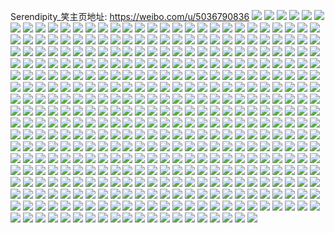Serendipity_笑主页地址: https://weibo.com/u/5036790836 
![](https://wx4.sinaimg.cn/mw2000/005uRRnSly1h92pn0k06jj313l1yck9w.jpg) 
![](https://wx4.sinaimg.cn/mw2000/005uRRnSly1h92pgribuej31r0340hdv.jpg) 
![](https://wx4.sinaimg.cn/mw2000/005uRRnSly1h92o0odz3zj32c0340b29.jpg) 
![](https://wx4.sinaimg.cn/mw2000/005uRRnSly1h92o0zr1wnj323w35se83.jpg) 
![](https://wx4.sinaimg.cn/mw2000/005uRRnSly1h92o0rqa2nj323u35shdu.jpg) 
![](https://wx4.sinaimg.cn/mw2000/005uRRnSly1h92o0ufbmdj34tc37k7wl.jpg) 
![](https://wx4.sinaimg.cn/mw2000/005uRRnSly1h92o0wxcloj337k4tc7wl.jpg) 
![](https://wx4.sinaimg.cn/mw2000/005uRRnSly1h92o0n4j1pj33401r0x6p.jpg) 
![](https://wx4.sinaimg.cn/mw2000/005uRRnSly1h927s98r57j30j50m4q73.jpg) 
![](https://wx4.sinaimg.cn/mw2000/005uRRnSly1h927f0hahlj30n50h1tck.jpg) 
![](https://wx4.sinaimg.cn/mw2000/005uRRnSly1h8tyd6tp8qj30wi1yck73.jpg) 
![](https://wx4.sinaimg.cn/mw2000/005uRRnSly1h8jjczdi80j32c0340hdu.jpg) 
![](https://wx4.sinaimg.cn/mw2000/005uRRnSly1h8jjcyj9grj32c0340x6q.jpg) 
![](https://wx4.sinaimg.cn/mw2000/005uRRnSly1h8jjcwz7voj32c03407wi.jpg) 
![](https://wx4.sinaimg.cn/mw2000/005uRRnSly1h8jjd1l3e9j32c03407wk.jpg) 
![](https://wx4.sinaimg.cn/mw2000/005uRRnSly1h8jjd2dv4zj32c02c0e73.jpg) 
![](https://wx4.sinaimg.cn/mw2000/005uRRnSly1h8jjcw5v6xj32c02c0b2a.jpg) 
![](https://wx4.sinaimg.cn/mw2000/005uRRnSly1h8jkf1sfq2j32c0340u0y.jpg) 
![](https://wx4.sinaimg.cn/mw2000/005uRRnSly1h8jk8mt49rj33402c0b2a.jpg) 
![](https://wx4.sinaimg.cn/mw2000/005uRRnSly1h8jjd9wk2bj32bj2q04qr.jpg) 
![](https://wx4.sinaimg.cn/mw2000/005uRRnSly1h8eapqh3ycj30li0z1n3c.jpg) 
![](https://wx4.sinaimg.cn/mw2000/005uRRnSly1h8bijlf12fj32c02c07wi.jpg) 
![](https://wx4.sinaimg.cn/mw2000/005uRRnSly1h88apu9lssj32c02c01ky.jpg) 
![](https://wx4.sinaimg.cn/mw2000/005uRRnSly1h88aq6qr2fj32c02c0npd.jpg) 
![](https://wx4.sinaimg.cn/mw2000/005uRRnSly1h88aqe89chj30tz0tzgxw.jpg) 
![](https://wx4.sinaimg.cn/mw2000/005uRRnSly1h824ds6n51j32c02c01l0.jpg) 
![](https://wx4.sinaimg.cn/mw2000/005uRRnSly1h7um9a1avfj33402c0x6p.jpg) 
![](https://wx4.sinaimg.cn/mw2000/005uRRnSly1h7um8vkes8j32c0347u0y.jpg) 
![](https://wx4.sinaimg.cn/mw2000/005uRRnSly1h7un2480dlj32c02c0kjl.jpg) 
![](https://wx4.sinaimg.cn/mw2000/005uRRnSly1h7sbmqyhttj30wi1n1arh.jpg) 
![](https://wx4.sinaimg.cn/mw2000/005uRRnSly1h7sbho3pvzj30wi1emqev.jpg) 
![](https://wx4.sinaimg.cn/mw2000/005uRRnSly1h7sbfrj835j30wi1fgdtc.jpg) 
![](https://wx4.sinaimg.cn/mw2000/005uRRnSly1h7sb2yl8bhj30wi1mcas3.jpg) 
![](https://wx4.sinaimg.cn/mw2000/005uRRnSly1h7sb33v9cnj30wi1njka8.jpg) 
![](https://wx4.sinaimg.cn/mw2000/005uRRnSly1h7sb72rtmpj30u00zwdg4.jpg) 
![](https://wx4.sinaimg.cn/mw2000/005uRRnSly1h7m0ods8rtj30wi0widrg.jpg) 
![](https://wx4.sinaimg.cn/mw2000/005uRRnSly1h7m0pskf25j30wi0wigvx.jpg) 
![](https://wx4.sinaimg.cn/mw2000/005uRRnSly1h7lyt1trwaj30wi0wingr.jpg) 
![](https://wx4.sinaimg.cn/mw2000/005uRRnSly1h7lyt31qe9j30wi0wiatp.jpg) 
![](https://wx4.sinaimg.cn/mw2000/005uRRnSly1h7lyt3qze6j30wi0wik9k.jpg) 
![](https://wx4.sinaimg.cn/mw2000/005uRRnSly1h7lyt4icbnj30wi0wih53.jpg) 
![](https://wx4.sinaimg.cn/mw2000/005uRRnSly1h7fdl5xu63j31hc0u0k39.jpg) 
![](https://wx4.sinaimg.cn/mw2000/005uRRnSly1h78d3qj4hij30sp0t1jsv.jpg) 
![](https://wx4.sinaimg.cn/mw2000/005uRRnSly1h73pmn2s2uj30w30pq77o.jpg) 
![](https://wx4.sinaimg.cn/mw2000/005uRRnSly1h73pqxwbf2j30zg1bagt4.jpg) 
![](https://wx4.sinaimg.cn/mw2000/005uRRnSly1h71ff7ap11j32c02c01ky.jpg) 
![](https://wx4.sinaimg.cn/mw2000/005uRRnSly1h71ff65q5lj32c02c0kjl.jpg) 
![](https://wx4.sinaimg.cn/mw2000/005uRRnSly1h70kgpu3z3j30jt0ect9o.jpg) 
![](https://wx4.sinaimg.cn/mw2000/005uRRnSly1h6wpghbsmqj30t80gwtcj.jpg) 
![](https://wx4.sinaimg.cn/mw2000/005uRRnSly1h6wphgnve9j30t90cfabl.jpg) 
![](https://wx4.sinaimg.cn/mw2000/005uRRnSly1h6sbuh2bsnj32c02c0x6p.jpg) 
![](https://wx4.sinaimg.cn/mw2000/005uRRnSly1h6q2e1gcmtj32c02c0e81.jpg) 
![](https://wx4.sinaimg.cn/mw2000/005uRRnSly1h6q2h7cmlaj32c02c0x6p.jpg) 
![](https://wx4.sinaimg.cn/mw2000/005uRRnSly1h6q2mb0p8aj30zg0zgthj.jpg) 
![](https://wx4.sinaimg.cn/mw2000/005uRRnSly1h6lma7spu8j30zk1bf444.jpg) 
![](https://wx4.sinaimg.cn/mw2000/005uRRnSly1h6b432tao8j30sg4e8u0y.jpg) 
![](https://wx4.sinaimg.cn/mw2000/005uRRnSly1h6b437du6bj30sg3y81j5.jpg) 
![](https://wx4.sinaimg.cn/mw2000/005uRRnSly1h6b439equvj30sg2dbb29.jpg) 
![](https://wx4.sinaimg.cn/mw2000/005uRRnSly1h6b61lqy2zj30sg1kwdka.jpg) 
![](https://wx4.sinaimg.cn/mw2000/005uRRnSly1h6b72j9enbj30sg1kwjti.jpg) 
![](https://wx4.sinaimg.cn/mw2000/005uRRnSly1h5qhch8x4zj31hc0u07i0.jpg) 
![](https://wx4.sinaimg.cn/mw2000/005uRRnSly1h5qhcc33l4j30tu1h37h3.jpg) 
![](https://wx4.sinaimg.cn/mw2000/005uRRnSly1h5kl2x8bklj328u28u1ky.jpg) 
![](https://wx4.sinaimg.cn/mw2000/005uRRnSly1h5kl2td9mdj32c02c01ky.jpg) 
![](https://wx4.sinaimg.cn/mw2000/005uRRnSly1h5f9e2zzipj30ml0rpdi8.jpg) 
![](https://wx4.sinaimg.cn/mw2000/005uRRnSly1h5erwipf08j30rr0sqn1k.jpg) 
![](https://wx4.sinaimg.cn/mw2000/005uRRnSly1h5erwjq10zj30ty13djye.jpg) 
![](https://wx4.sinaimg.cn/mw2000/005uRRnSly1h5erwhgt1dj30th131aft.jpg) 
![](https://wx4.sinaimg.cn/mw2000/005uRRnSly1h56gc9oa84j33402c07wh.jpg) 
![](https://wx4.sinaimg.cn/mw2000/005uRRnSly1h56ek3gxc0j33402c0hct.jpg) 
![](https://wx4.sinaimg.cn/mw2000/005uRRnSly1h56ejuumfij33402c07uh.jpg) 
![](https://wx4.sinaimg.cn/mw2000/005uRRnSly1h56ek6pe3oj31hc0u0gtg.jpg) 
![](https://wx4.sinaimg.cn/mw2000/005uRRnSly1h56g6ljdbyj33402c0x6r.jpg) 
![](https://wx4.sinaimg.cn/mw2000/005uRRnSly1h55vycevcrj33402c0u0y.jpg) 
![](https://wx4.sinaimg.cn/mw2000/005uRRnSly1h55qakkcrbj33402c0b29.jpg) 
![](https://wx4.sinaimg.cn/mw2000/005uRRnSly1h50a7c8vyaj30ty0cftcc.jpg) 
![](https://wx4.sinaimg.cn/mw2000/005uRRnSly1h4ujkqmbktj30mu0m9q4n.jpg) 
![](https://wx4.sinaimg.cn/mw2000/005uRRnSly1h4h4d4p2yhj30kj0ho0vf.jpg) 
![](https://wx4.sinaimg.cn/mw2000/005uRRnSly1h4h4cclz5bj31im1hox36.jpg) 
![](https://wx4.sinaimg.cn/mw2000/005uRRnSly1h4h4dd80o2j30tz0tzgsz.jpg) 
![](https://wx4.sinaimg.cn/mw2000/005uRRnSly1h4h4ceyiokj30qg1b0aiq.jpg) 
![](https://wx4.sinaimg.cn/mw2000/005uRRnSly1h4h4cfkh89j30u01hcnc0.jpg) 
![](https://wx4.sinaimg.cn/mw2000/005uRRnSly1h4h4c5e8xxj32c0340x6q.jpg) 
![](https://wx4.sinaimg.cn/mw2000/005uRRnSly1h4h4c7vxewj32c0340npe.jpg) 
![](https://wx4.sinaimg.cn/mw2000/005uRRnSly1h4h4c9trywj32c0340npe.jpg) 
![](https://wx4.sinaimg.cn/mw2000/005uRRnSly1h4h4cbj44pj32c0340qv5.jpg) 
![](https://wx4.sinaimg.cn/mw2000/005uRRnSly1h4cjjcejwzj32io1w0x6q.jpg) 
![](https://wx4.sinaimg.cn/mw2000/005uRRnSly1h4cjjbd7e9j32io1w0x6q.jpg) 
![](https://wx4.sinaimg.cn/mw2000/005uRRnSly1h4cjjd254oj30tx1phqde.jpg) 
![](https://wx4.sinaimg.cn/mw2000/005uRRnSly1h3oz552yhaj323u35s4qr.jpg) 
![](https://wx4.sinaimg.cn/mw2000/005uRRnSly1h3oz56qp7wj323u35s4qr.jpg) 
![](https://wx4.sinaimg.cn/mw2000/005uRRnSly1h3oz8mfu1aj323u35s4qr.jpg) 
![](https://wx4.sinaimg.cn/mw2000/005uRRnSly1h3oz5ao8fyj32hn1odnpd.jpg) 
![](https://wx4.sinaimg.cn/mw2000/005uRRnSly1h3oz8g8ly4j333g22yqv6.jpg) 
![](https://wx4.sinaimg.cn/mw2000/005uRRnSly1h3oz53ca4ej335s23unpe.jpg) 
![](https://wx4.sinaimg.cn/mw2000/005uRRnSly1h3oz9mvq6gj323u35se83.jpg) 
![](https://wx4.sinaimg.cn/mw2000/005uRRnSly1h3oz9oqodbj335s23u7wj.jpg) 
![](https://wx4.sinaimg.cn/mw2000/005uRRnSly1h3p1thpd49j323u35su0z.jpg) 
![](https://wx4.sinaimg.cn/mw2000/005uRRnSly1h3ozdy3vuhj323u35sb2b.jpg) 
![](https://wx4.sinaimg.cn/mw2000/005uRRnSly1h3oz58p4lhj323u35su0y.jpg) 
![](https://wx4.sinaimg.cn/mw2000/005uRRnSly1h3ozlf1znij323u35se83.jpg) 
![](https://wx4.sinaimg.cn/mw2000/005uRRnSly1h3kpsadinrj30sx0h6jud.jpg) 
![](https://wx4.sinaimg.cn/mw2000/005uRRnSly1h3g4d630guj31040u0alq.jpg) 
![](https://wx4.sinaimg.cn/mw2000/005uRRnSgy1h37ogou70cj30v50t0ao3.jpg) 
![](https://wx4.sinaimg.cn/mw2000/005uRRnSgy1h37ofec8knj33402c0x6r.jpg) 
![](https://wx4.sinaimg.cn/mw2000/005uRRnSgy1h37offei2sj31290tztg1.jpg) 
![](https://wx4.sinaimg.cn/mw2000/005uRRnSgy1h32gun2usxj30sg1s0nmp.jpg) 
![](https://wx4.sinaimg.cn/mw2000/005uRRnSgy1h32wjoaw2kj3216216u0x.jpg) 
![](https://wx4.sinaimg.cn/mw2000/005uRRnSgy1h32w50btzvj30sg2yoe81.jpg) 
![](https://wx4.sinaimg.cn/mw2000/005uRRnSgy1h32wd2s19xj30sg4wse83.jpg) 
![](https://wx4.sinaimg.cn/mw2000/005uRRnSgy1h32gusdkqsj30p90p9jxt.jpg) 
![](https://wx4.sinaimg.cn/mw2000/005uRRnSgy1h2uy2ofb8hj332o1q8u0x.jpg) 
![](https://wx4.sinaimg.cn/mw2000/005uRRnSgy1h2uy2i8i9kj31q832ox6p.jpg) 
![](https://wx4.sinaimg.cn/mw2000/005uRRnSgy1h2udqefd4gj31q832ox6p.jpg) 
![](https://wx4.sinaimg.cn/mw2000/005uRRnSgy1h2uy2c3p3ij30wi17c4f3.jpg) 
![](https://wx4.sinaimg.cn/mw2000/005uRRnSgy1h2f6zj3x5vj30u0140n2r.jpg) 
![](https://wx4.sinaimg.cn/mw2000/005uRRnSgy1h2f6zjrb5vj30u014046v.jpg) 
![](https://wx4.sinaimg.cn/mw2000/005uRRnSgy1h2f6zkmq66j30u0140jvk.jpg) 
![](https://wx4.sinaimg.cn/mw2000/005uRRnSgy1h2f7462vdej30u00yj0y8.jpg) 
![](https://wx4.sinaimg.cn/mw2000/005uRRnSly1h1u3yk0t4fj30t00sv4fd.jpg) 
![](https://wx4.sinaimg.cn/mw2000/005uRRnSly1h1rhm1b3yhj30p606ydhc.jpg) 
![](https://wx4.sinaimg.cn/mw2000/005uRRnSly1h1qdhluob6j30u00u0gti.jpg) 
![](https://wx4.sinaimg.cn/mw2000/005uRRnSly1h1qdkzdjgcj30u00u0jyy.jpg) 
![](https://wx4.sinaimg.cn/mw2000/005uRRnSly1h1m4vzjyzij32c0340kjm.jpg) 
![](https://wx4.sinaimg.cn/mw2000/005uRRnSgy1h10fetvz9dj32c02c0npe.jpg) 
![](https://wx4.sinaimg.cn/mw2000/005uRRnSgy1h10feuwraej31rm1rmty3.jpg) 
![](https://wx4.sinaimg.cn/mw2000/005uRRnSgy1h10g3bwbm8j30sg0sg7bm.jpg) 
![](https://wx4.sinaimg.cn/mw2000/005uRRnSgy1h10ff4n9lmj32bz2bzkjl.jpg) 
![](https://wx4.sinaimg.cn/mw2000/005uRRnSgy1h10ff0uqufj32c02bzqv6.jpg) 
![](https://wx4.sinaimg.cn/mw2000/005uRRnSgy1h10ghkf2cgj30u00u0gx8.jpg) 
![](https://wx4.sinaimg.cn/mw2000/005uRRnSgy1h10g0ecg2dj30li0limyp.jpg) 
![](https://wx4.sinaimg.cn/mw2000/005uRRnSgy1h10fexesmyj30rr0m6dkd.jpg) 
![](https://wx4.sinaimg.cn/mw2000/005uRRnSgy1h115tq8fw3j30wh0wh14d.jpg) 
![](https://wx4.sinaimg.cn/mw2000/005uRRnSgy1h112xbhdoqj32bz2bz7wh.jpg) 
![](https://wx4.sinaimg.cn/mw2000/005uRRnSgy1h112yqfcxrj32bz2c0x6p.jpg) 
![](https://wx4.sinaimg.cn/mw2000/005uRRnSgy1h0rvl7ud46j30go0gnaag.jpg) 
![](https://wx4.sinaimg.cn/mw2000/005uRRnSgy1h058qtr4t6j32c03407wi.jpg) 
![](https://wx4.sinaimg.cn/mw2000/005uRRnSgy1gzz5jsqmmrj30uo0m940z.jpg) 
![](https://wx4.sinaimg.cn/mw2000/005uRRnSgy1gzz5k2y4tkj30u0140q8c.jpg) 
![](https://wx4.sinaimg.cn/mw2000/005uRRnSgy1gzz5k21zdlj30u0140q8r.jpg) 
![](https://wx4.sinaimg.cn/mw2000/005uRRnSgy1gzz5lfzygpj30u01400xs.jpg) 
![](https://wx4.sinaimg.cn/mw2000/005uRRnSly1gz87w8609rj30tn13j7j9.jpg) 
![](https://wx4.sinaimg.cn/mw2000/005uRRnSly1gz6xwud0q6j30sx0qan8u.jpg) 
![](https://wx4.sinaimg.cn/mw2000/005uRRnSly1gypp3tpw84j31jk15ogxz.jpg) 
![](https://wx4.sinaimg.cn/mw2000/005uRRnSly1gypp4dud83j30jp048wf3.jpg) 
![](https://wx4.sinaimg.cn/mw2000/005uRRnSly1gyppehfnttj30t30o00w2.jpg) 
![](https://wx4.sinaimg.cn/mw2000/005uRRnSly1gypp2vbagmj33402c0npe.jpg) 
![](https://wx4.sinaimg.cn/mw2000/005uRRnSly1gyppgxvjh4j31be0zjdls.jpg) 
![](https://wx4.sinaimg.cn/mw2000/005uRRnSly1gyo1uretxfj31x22st7wj.jpg) 
![](https://wx4.sinaimg.cn/mw2000/005uRRnSly1gyo1usnml6j32c035jx6s.jpg) 
![](https://wx4.sinaimg.cn/mw2000/005uRRnSly1gyo1uu1p32j31up2rwhdw.jpg) 
![](https://wx4.sinaimg.cn/mw2000/005uRRnSly1gyo1uq4te5j31wt2vvqv5.jpg) 
![](https://wx4.sinaimg.cn/mw2000/005uRRnSly1gyo235924oj32ds1scx6q.jpg) 
![](https://wx4.sinaimg.cn/mw2000/005uRRnSly1gyo1vw3p7xj317a0vun84.jpg) 
![](https://wx4.sinaimg.cn/mw2000/005uRRnSly1gykxi431h0j33402c0b2a.jpg) 
![](https://wx4.sinaimg.cn/mw2000/005uRRnSly1gykxi3cbuqj30hh0j7q4x.jpg) 
![](https://wx4.sinaimg.cn/mw2000/005uRRnSgy1gxutc8pccsj33402c0u0y.jpg) 
![](https://wx4.sinaimg.cn/mw2000/005uRRnSgy1gxutcd0i8mj33402c0b2c.jpg) 
![](https://wx4.sinaimg.cn/mw2000/005uRRnSgy1gxutchb28uj30sg1kwtrm.jpg) 
![](https://wx4.sinaimg.cn/mw2000/005uRRnSgy1gxutd3niafj31kw35sb2a.jpg) 
![](https://wx4.sinaimg.cn/mw2000/005uRRnSgy1gxutd4qegoj30u01hbqfl.jpg) 
![](https://wx4.sinaimg.cn/mw2000/005uRRnSgy1gxpa3d1dt3j30i60cbwfj.jpg) 
![](https://wx4.sinaimg.cn/mw2000/005uRRnSgy1gxpbcohs5kj30qo0un0va.jpg) 
![](https://wx4.sinaimg.cn/mw2000/005uRRnSgy1gx7h0ta745j30kp0f240d.jpg) 
![](https://wx4.sinaimg.cn/mw2000/005uRRnSgy1gwj7xvd0ecj30uc0q0gs0.jpg) 
![](https://wx4.sinaimg.cn/mw2000/005uRRnSgy1gwj7zn1hdhj30u00mido3.jpg) 
![](https://wx4.sinaimg.cn/mw2000/005uRRnSgy1gw4jnytnyoj315s0vc1kx.jpg) 
![](https://wx4.sinaimg.cn/mw2000/005uRRnSgy1gw4jkpmyu5j30rc0ggn0b.jpg) 
![](https://wx4.sinaimg.cn/mw2000/005uRRnSgy1gvllvfsnuij62c02x8npe02.jpg) 
![](https://wx4.sinaimg.cn/mw2000/005uRRnSgy1gvllw61g6xj61780ttaxl02.jpg) 
![](https://wx4.sinaimg.cn/mw2000/005uRRnSgy1gvllw242a2j63402c0x6r02.jpg) 
![](https://wx4.sinaimg.cn/mw2000/005uRRnSgy1gurlzqbqxpj60sk0bwwhn02.jpg) 
![](https://wx4.sinaimg.cn/mw2000/005uRRnSgy1gurkkucu1rj62c03404qr02.jpg) 
![](https://wx4.sinaimg.cn/mw2000/005uRRnSgy1gucvdg38y8j63402c0b2902.jpg) 
![](https://wx4.sinaimg.cn/mw2000/005uRRnSgy1gucvdicq3aj63402c0npd02.jpg) 
![](https://wx4.sinaimg.cn/mw2000/005uRRnSgy1gu8a0d0riaj61t50tzgol02.jpg) 
![](https://wx4.sinaimg.cn/mw2000/005uRRnSgy1gu8a0df0b9j61t50tz0wt02.jpg) 
![](https://wx4.sinaimg.cn/mw2000/005uRRnSgy1gu8a21z09qj615g0j2tej02.jpg) 
![](https://wx4.sinaimg.cn/mw2000/005uRRnSly1gtzzzai08sj63402c0u0x02.jpg) 
![](https://wx4.sinaimg.cn/mw2000/005uRRnSly1gtzzzcdywtj62c0340qv502.jpg) 
![](https://wx4.sinaimg.cn/mw2000/005uRRnSly1gtzzzdj28ej63402c0npd02.jpg) 
![](https://wx4.sinaimg.cn/mw2000/005uRRnSly1gtzzzf4cm4j63402c0x6p02.jpg) 
![](https://wx4.sinaimg.cn/mw2000/005uRRnSly1gtu7yc40p1j61ps1achck02.jpg) 
![](https://wx4.sinaimg.cn/mw2000/005uRRnSly1gtu7y98c1ej61ps1ace8102.jpg) 
![](https://wx4.sinaimg.cn/mw2000/005uRRnSly1gtu8ndo34xj61ps1acb2902.jpg) 
![](https://wx4.sinaimg.cn/mw2000/005uRRnSly1gtu8bseornj60qy0zwn2502.jpg) 
![](https://wx4.sinaimg.cn/mw2000/005uRRnSly1gtu7ycx2j9j61ps1acqe702.jpg) 
![](https://wx4.sinaimg.cn/mw2000/005uRRnSly1gtgg3u748yj32c03404qp.jpg) 
![](https://wx4.sinaimg.cn/mw2000/005uRRnSly1gtgg3xba6rj32c03401kx.jpg) 
![](https://wx4.sinaimg.cn/mw2000/005uRRnSly1gtgfu9xbxkj30v90gi0up.jpg) 
![](https://wx4.sinaimg.cn/mw2000/005uRRnSgy1gsmfi7kvzoj33402c07wj.jpg) 
![](https://wx4.sinaimg.cn/mw2000/005uRRnSgy1gsf9e37qgkj32ds1sgqv5.jpg) 
![](https://wx4.sinaimg.cn/mw2000/005uRRnSgy1gsf9hd8v4ej33402c04qp.jpg) 
![](https://wx4.sinaimg.cn/mw2000/005uRRnSgy1gsf9hhib1oj32c0340u0x.jpg) 
![](https://wx4.sinaimg.cn/mw2000/005uRRnSgy1gs31v54uiwj31nz27z4qt.jpg) 
![](https://wx4.sinaimg.cn/mw2000/005uRRnSgy1gs31v8gd2vj31nz27z7wk.jpg) 
![](https://wx4.sinaimg.cn/mw2000/005uRRnSgy1grmqxfx61nj30u00u0wj9.jpg) 
![](https://wx4.sinaimg.cn/mw2000/005uRRnSgy1grmqxmo2l8j30qo0ok0td.jpg) 
![](https://wx4.sinaimg.cn/mw2000/005uRRnSgy1grlhyc1lctj30u11fkgov.jpg) 
![](https://wx4.sinaimg.cn/mw2000/005uRRnSgy1grlhybf894j308e04aaac.jpg) 
![](https://wx4.sinaimg.cn/mw2000/005uRRnSgy1grfe2hjydkj30u08zznfp.jpg) 
![](https://wx4.sinaimg.cn/mw2000/005uRRnSgy1gr0pb6nfslj33402c0qv9.jpg) 
![](https://wx4.sinaimg.cn/mw2000/005uRRnSgy1gqoqqiizmij30rn0mu17u.jpg) 
![](https://wx4.sinaimg.cn/mw2000/005uRRnSgy1gqoqol36x8j306o06o0sp.jpg) 
![](https://wx4.sinaimg.cn/mw2000/005uRRnSgy1gqn1xx7v1fj31o018z4qs.jpg) 
![](https://wx4.sinaimg.cn/mw2000/005uRRnSgy1gqn1ymn27oj32dc35su19.jpg) 
![](https://wx4.sinaimg.cn/mw2000/005uRRnSgy1gqn1zq3qklj32dc35se8a.jpg) 
![](https://wx4.sinaimg.cn/mw2000/005uRRnSgy1gqn205k1wfj31kw35se87.jpg) 
![](https://wx4.sinaimg.cn/mw2000/005uRRnSgy1gqj7lbtm9dj30v91vowzb.jpg) 
![](https://wx4.sinaimg.cn/mw2000/005uRRnSgy1gqj7le4vutj30v91vo1kx.jpg) 
![](https://wx4.sinaimg.cn/mw2000/005uRRnSgy1gqj7l90mbcj30v91voqvb.jpg) 
![](https://wx4.sinaimg.cn/mw2000/005uRRnSgy1gqj7ljto00j323c2w47wj.jpg) 
![](https://wx4.sinaimg.cn/mw2000/005uRRnSly1gptx8a53ehj32c03407sf.jpg) 
![](https://wx4.sinaimg.cn/mw2000/005uRRnSly1gptxdyyxslj30m90lcwwh.jpg) 
![](https://wx4.sinaimg.cn/mw2000/005uRRnSgy1gpsmnojwezj33402c0x6p.jpg) 
![](https://wx4.sinaimg.cn/mw2000/005uRRnSgy1gpsmnx4b2wj33402c0hdw.jpg) 
![](https://wx4.sinaimg.cn/mw2000/005uRRnSgy1gpsmo4qeafj33402c0hdv.jpg) 
![](https://wx4.sinaimg.cn/mw2000/005uRRnSgy1gpsmnkn9j4j33402c04qq.jpg) 
![](https://wx4.sinaimg.cn/mw2000/005uRRnSgy1gpsmob23djj33402c07wj.jpg) 
![](https://wx4.sinaimg.cn/mw2000/005uRRnSgy1gpsmojl303j33402c0b2c.jpg) 
![](https://wx4.sinaimg.cn/mw2000/005uRRnSgy1gpsix9o07xj33k02o0qvb.jpg) 
![](https://wx4.sinaimg.cn/mw2000/005uRRnSgy1gpsixp3vuuj33k02o0b2f.jpg) 
![](https://wx4.sinaimg.cn/mw2000/005uRRnSgy1gpsiy5ih8pj33k02o0kjr.jpg) 
![](https://wx4.sinaimg.cn/mw2000/005uRRnSgy1gpsiz1n9xgj33k02o0hdz.jpg) 
![](https://wx4.sinaimg.cn/mw2000/005uRRnSgy1gpsiz5sjdej33402c0u0x.jpg) 
![](https://wx4.sinaimg.cn/mw2000/005uRRnSgy1gpsiwtmhwbj33402c07wj.jpg) 
![](https://wx4.sinaimg.cn/mw2000/005uRRnSgy1gp9avoyvpmj33402c0wsi.jpg) 
![](https://wx4.sinaimg.cn/mw2000/005uRRnSly1gp16igz5f8j30qk0cv42b.jpg) 
![](https://wx4.sinaimg.cn/mw2000/005uRRnSly1goyas4jn2nj33402c0b2a.jpg) 
![](https://wx4.sinaimg.cn/mw2000/005uRRnSly1goyas7q7y8j32c0340hdt.jpg) 
![](https://wx4.sinaimg.cn/mw2000/005uRRnSly1govggwc4xyj30tj0a9q3b.jpg) 
![](https://wx4.sinaimg.cn/mw2000/005uRRnSly1gogte7s6voj30u011h0v4.jpg) 
![](https://wx4.sinaimg.cn/mw2000/005uRRnSly1goabj8wis7j30v91vo7lo.jpg) 
![](https://wx4.sinaimg.cn/mw2000/005uRRnSly1gnuc8ignicj33402c0b29.jpg) 
![](https://wx4.sinaimg.cn/mw2000/005uRRnSly1gnuc8k9gnyj33402c07wh.jpg) 
![](https://wx4.sinaimg.cn/mw2000/005uRRnSly1gnuc8m7dz2j33402c0e81.jpg) 
![](https://wx4.sinaimg.cn/mw2000/005uRRnSly1gnk24whuo4j32c0340u0x.jpg) 
![](https://wx4.sinaimg.cn/mw2000/005uRRnSly1gnk2525xc7j32c0340kjm.jpg) 
![](https://wx4.sinaimg.cn/mw2000/005uRRnSly1gnk24ueu3sj32c0340aue.jpg) 
![](https://wx4.sinaimg.cn/mw2000/005uRRnSly1gnk252xd8dj33402c0e81.jpg) 
![](https://wx4.sinaimg.cn/mw2000/005uRRnSly1gnk25wx8azj33402c01kx.jpg) 
![](https://wx4.sinaimg.cn/mw2000/005uRRnSly1gnk257a5s0j32c0340kjl.jpg) 
![](https://wx4.sinaimg.cn/mw2000/005uRRnSly1gngfa6p1cuj30k00zk0xi.jpg) 
![](https://wx4.sinaimg.cn/mw2000/005uRRnSly1gngfb9zov9j31sg2ds1kx.jpg) 
![](https://wx4.sinaimg.cn/mw2000/005uRRnSly1gnarn6uzk2j32bc334kjn.jpg) 
![](https://wx4.sinaimg.cn/mw2000/005uRRnSly1gnarn5s624j32bc334b2a.jpg) 
![](https://wx4.sinaimg.cn/mw2000/005uRRnSly1gnarn9gb4cj3332332u10.jpg) 
![](https://wx4.sinaimg.cn/mw2000/005uRRnSly1gnarnai14sj32bc334npf.jpg) 
![](https://wx4.sinaimg.cn/mw2000/005uRRnSly1gnarnbg2acj32bc334hdu.jpg) 
![](https://wx4.sinaimg.cn/mw2000/005uRRnSly1gnarncbmr0j32c033yqv6.jpg) 
![](https://wx4.sinaimg.cn/mw2000/005uRRnSly1gnarnctqboj30tg1gcgvn.jpg) 
![](https://wx4.sinaimg.cn/mw2000/005uRRnSly1gnarnda9tjj32c0340b2a.jpg) 
![](https://wx4.sinaimg.cn/mw2000/005uRRnSly1gmuf1fy5glj30u0140470.jpg) 
![](https://wx4.sinaimg.cn/mw2000/005uRRnSly1gmmjd1rhevj30k70bddvp.jpg) 
![](https://wx4.sinaimg.cn/mw2000/005uRRnSly1gmkvhk9bjnj32c0340kjl.jpg) 
![](https://wx4.sinaimg.cn/mw2000/005uRRnSly1gmkvh98ndrj33402c01kx.jpg) 
![](https://wx4.sinaimg.cn/mw2000/005uRRnSly1gmduaoysl9j30oa0z4woo.jpg) 
![](https://wx4.sinaimg.cn/mw2000/005uRRnSly1gm4k6v5mrfj33402c0b29.jpg) 
![](https://wx4.sinaimg.cn/mw2000/005uRRnSly1gm4k6yqoebj33402c0b29.jpg) 
![](https://wx4.sinaimg.cn/mw2000/005uRRnSly1gm4k6s8we7j31hc0u046h.jpg) 
![](https://wx4.sinaimg.cn/mw2000/005uRRnSly1gm4k7fmns4j33402c04qp.jpg) 
![](https://wx4.sinaimg.cn/mw2000/005uRRnSly1gm4k71jnguj33402c0nnq.jpg) 
![](https://wx4.sinaimg.cn/mw2000/005uRRnSly1gm4k79m9jlj33402c0e81.jpg) 
![](https://wx4.sinaimg.cn/mw2000/005uRRnSly1gm4k74twzdj33402c07wh.jpg) 
![](https://wx4.sinaimg.cn/mw2000/005uRRnSly1gm4k7ch1ouj33402c04pr.jpg) 
![](https://wx4.sinaimg.cn/mw2000/005uRRnSly1gm4ksr1c66j30do0fnjy1.jpg) 
![](https://wx4.sinaimg.cn/mw2000/005uRRnSly1glv91aynr4j33402c0qi7.jpg) 
![](https://wx4.sinaimg.cn/mw2000/005uRRnSly1glv91cnb4gj32c0340x53.jpg) 
![](https://wx4.sinaimg.cn/mw2000/005uRRnSly1gljtmfngrij30w00lcgpv.jpg) 
![](https://wx4.sinaimg.cn/mw2000/005uRRnSly1glhe2dak7xj33402c04qq.jpg) 
![](https://wx4.sinaimg.cn/mw2000/005uRRnSly1glhe2gxrimj33402c0e82.jpg) 
![](https://wx4.sinaimg.cn/mw2000/005uRRnSly1gldgxkw76jj30v91vonpd.jpg) 
![](https://wx4.sinaimg.cn/mw2000/005uRRnSly1gldgxm5d19j30v91voqv5.jpg) 
![](https://wx4.sinaimg.cn/mw2000/005uRRnSly1gldgxjikx6j30v91vou0x.jpg) 
![](https://wx4.sinaimg.cn/mw2000/005uRRnSly1gldgxnxsooj30v91vo1ky.jpg) 
![](https://wx4.sinaimg.cn/mw2000/005uRRnSly1gldh0onjerj30ta0ldaez.jpg) 
![](https://wx4.sinaimg.cn/mw2000/005uRRnSly1gldh0pduscj30u00ixjwi.jpg) 
![](https://wx4.sinaimg.cn/mw2000/005uRRnSly1glbxcqwsdhj30u00vnn78.jpg) 
![](https://wx4.sinaimg.cn/mw2000/005uRRnSly1gkwv65lh4zj30vl0jz444.jpg) 
![](https://wx4.sinaimg.cn/mw2000/005uRRnSly1gk0ui6gpksj30u01hc4b5.jpg) 
![](https://wx4.sinaimg.cn/mw2000/005uRRnSly1gk0ui704cpj31821821bq.jpg) 
![](https://wx4.sinaimg.cn/mw2000/005uRRnSly1gk0ui8kptwj32yo1o0npe.jpg) 
![](https://wx4.sinaimg.cn/mw2000/005uRRnSly1gk0uia90vuj31o02yohdu.jpg) 
![](https://wx4.sinaimg.cn/mw2000/005uRRnSly1gk0ui5penyj33322bbb2d.jpg) 
![](https://wx4.sinaimg.cn/mw2000/005uRRnSly1gk0uib9ossj31kw16o1kx.jpg) 
![](https://wx4.sinaimg.cn/mw2000/005uRRnSly1gjpt2npibfj32c03407ss.jpg) 
![](https://wx4.sinaimg.cn/mw2000/005uRRnSgy1gjdvsqd178j33402c0wo2.jpg) 
![](https://wx4.sinaimg.cn/mw2000/005uRRnSgy1gjad4qymcxj33402c07vp.jpg) 
![](https://wx4.sinaimg.cn/mw2000/005uRRnSgy1gjad6fl9toj33402c0qv5.jpg) 
![](https://wx4.sinaimg.cn/mw2000/005uRRnSgy1gjad4e5ceuj33402c0qv6.jpg) 
![](https://wx4.sinaimg.cn/mw2000/005uRRnSgy1gjad4mlplij33402c04qr.jpg) 
![](https://wx4.sinaimg.cn/mw2000/005uRRnSgy1gjad4p2jt7j32c0340b29.jpg) 
![](https://wx4.sinaimg.cn/mw2000/005uRRnSgy1gjad8kd75yj33402c0hdt.jpg) 
![](https://wx4.sinaimg.cn/mw2000/005uRRnSgy1gjad7hgg64j32c02f6npe.jpg) 
![](https://wx4.sinaimg.cn/mw2000/005uRRnSgy1gjad4azb2sj33402c0hdt.jpg) 
![](https://wx4.sinaimg.cn/mw2000/005uRRnSgy1gjad48eajhj33402c0kjl.jpg) 
![](https://wx4.sinaimg.cn/mw2000/005uRRnSly1gj7znrafznj30v91vohdv.jpg) 
![](https://wx4.sinaimg.cn/mw2000/005uRRnSly1gj7zny5tnjj30v91voe83.jpg) 
![](https://wx4.sinaimg.cn/mw2000/005uRRnSly1gj7zo6zpktj30v91vo4qs.jpg) 
![](https://wx4.sinaimg.cn/mw2000/005uRRnSly1gj26jhr9ecj30b40b40ta.jpg) 
![](https://wx4.sinaimg.cn/mw2000/005uRRnSly1giv9sd9ppuj30u019044x.jpg) 
![](https://wx4.sinaimg.cn/mw2000/005uRRnSly1giv9seaq1uj31900u0wr8.jpg) 
![](https://wx4.sinaimg.cn/mw2000/005uRRnSly1givacy1svoj30u0190qb4.jpg) 
![](https://wx4.sinaimg.cn/mw2000/005uRRnSly1gieks8h2llj30u00u00ya.jpg) 
![](https://wx4.sinaimg.cn/mw2000/005uRRnSly1gi7peaudgoj30u01szhe3.jpg) 
![](https://wx4.sinaimg.cn/mw2000/005uRRnSly1ghqk1q98gxj31vo1erwm0.jpg) 
![](https://wx4.sinaimg.cn/mw2000/005uRRnSly1ghge2fh1n8j31900tzgxv.jpg) 
![](https://wx4.sinaimg.cn/mw2000/005uRRnSly1ghge2g88k4j30xr190ql2.jpg) 
![](https://wx4.sinaimg.cn/mw2000/005uRRnSly1gh8pdxzw3yj30j60lnmyy.jpg) 
![](https://wx4.sinaimg.cn/mw2000/005uRRnSly1gh8peoihsjj30j60lnac0.jpg) 
![](https://wx4.sinaimg.cn/mw2000/005uRRnSly1gh8peb9skvj30j60lnjv4.jpg) 
![](https://wx4.sinaimg.cn/mw2000/005uRRnSly1ggyzk3kpobj30u0140af7.jpg) 
![](https://wx4.sinaimg.cn/mw2000/005uRRnSly1ggyzk4yqjvj31400u042t.jpg) 
![](https://wx4.sinaimg.cn/mw2000/005uRRnSly1ggsiv6uov7j31420u0gq4.jpg) 
![](https://wx4.sinaimg.cn/mw2000/005uRRnSly1ggp6l7c742j30jx04vt8x.jpg) 
![](https://wx4.sinaimg.cn/mw2000/005uRRnSly1ggp6l8d1mnj30jx0hmq62.jpg) 
![](https://wx4.sinaimg.cn/mw2000/005uRRnSly1gft1elkvduj30k00zk0vg.jpg) 
![](https://wx4.sinaimg.cn/mw2000/005uRRnSly1gf9owdvtcwj30u02i01kx.jpg) 
![](https://wx4.sinaimg.cn/mw2000/005uRRnSly1gf9owgzonuj30u02i0wzg.jpg) 
![](https://wx4.sinaimg.cn/mw2000/005uRRnSly1gf9owim0uyj30u01townd.jpg) 
![](https://wx4.sinaimg.cn/mw2000/005uRRnSly1gf9owmafndj30u021iakk.jpg) 
![](https://wx4.sinaimg.cn/mw2000/005uRRnSly1gf9owpc7ikj30u02d0wzu.jpg) 
![](https://wx4.sinaimg.cn/mw2000/005uRRnSly1geppifujrxj33402c0npg.jpg) 
![](https://wx4.sinaimg.cn/mw2000/005uRRnSly1geppiqzzofj33402c01kz.jpg) 
![](https://wx4.sinaimg.cn/mw2000/005uRRnSly1gepporqmljj33402c07wj.jpg) 
![](https://wx4.sinaimg.cn/mw2000/005uRRnSly1gepphyt70xj33402c0qv7.jpg) 
![](https://wx4.sinaimg.cn/mw2000/005uRRnSly1geppjc8c05j33402c0x6t.jpg) 
![](https://wx4.sinaimg.cn/mw2000/005uRRnSly1geppkc7w20j33402c0x6q.jpg) 
![](https://wx4.sinaimg.cn/mw2000/005uRRnSly1geppm1fbx5j31400u01io.jpg) 
![](https://wx4.sinaimg.cn/mw2000/005uRRnSly1geppjo0zasj33402c01kz.jpg) 
![](https://wx4.sinaimg.cn/mw2000/005uRRnSly1geppkt4q6aj33402c0b2c.jpg) 
![](https://wx4.sinaimg.cn/mw2000/005uRRnSly1gdir4aswmaj30u00u0jwq.jpg) 
![](https://wx4.sinaimg.cn/mw2000/005uRRnSly1gdir4fllcnj30u00u0tb1.jpg) 
![](https://wx4.sinaimg.cn/mw2000/005uRRnSly1gdajpc9v3sj30u01hcgsf.jpg) 
![](https://wx4.sinaimg.cn/mw2000/005uRRnSly1gdajpgswt1j30qo0yd12t.jpg) 
![](https://wx4.sinaimg.cn/mw2000/005uRRnSly1gd5fy5d06wj30qo16kjw9.jpg) 
![](https://wx4.sinaimg.cn/mw2000/005uRRnSly1gcx664ehenj30qo0i2n0x.jpg) 
![](https://wx4.sinaimg.cn/mw2000/005uRRnSly1gcx65j38s6j33402c0hdv.jpg) 
![](https://wx4.sinaimg.cn/mw2000/005uRRnSly1gcmqsd1io4j30zk0k0mzx.jpg) 
![](https://wx4.sinaimg.cn/mw2000/005uRRnSly1gcjeve3cmej31qi1qikjm.jpg) 
![](https://wx4.sinaimg.cn/mw2000/005uRRnSly1gcdpqkfhndj30k01dr7b4.jpg) 
![](https://wx4.sinaimg.cn/mw2000/005uRRnSly1gbyfowztiqj33402c07wi.jpg) 
![](https://wx4.sinaimg.cn/mw2000/005uRRnSly1gbqb06vt12j31400u0agx.jpg) 
![](https://wx4.sinaimg.cn/mw2000/005uRRnSly1gbqb082pa7j31400u044b.jpg) 
![](https://wx4.sinaimg.cn/mw2000/005uRRnSly1gbpzpyxu0mj30ou0mpn01.jpg) 
![](https://wx4.sinaimg.cn/mw2000/005uRRnSly1gbpzq6mx1uj30u01rcaew.jpg) 
![](https://wx4.sinaimg.cn/mw2000/005uRRnSly1gahiafeee4j30u01hcgqc.jpg) 
![](https://wx4.sinaimg.cn/mw2000/005uRRnSly1ga70zhqcpfj31400u0jz2.jpg) 
![](https://wx4.sinaimg.cn/mw2000/005uRRnSly1ga70zj0wx5j31400u0438.jpg) 
![](https://wx4.sinaimg.cn/mw2000/005uRRnSly1ga70zkg6jmj30u01407b8.jpg) 
![](https://wx4.sinaimg.cn/mw2000/005uRRnSly1ga70zll4lhj31400u0n0r.jpg) 
![](https://wx4.sinaimg.cn/mw2000/005uRRnSly1ga70zmz5cej31400u0agg.jpg) 
![](https://wx4.sinaimg.cn/mw2000/005uRRnSly1ga70zow1qrj31400u07aq.jpg) 
![](https://wx4.sinaimg.cn/mw2000/005uRRnSly1ga70zqhqpnj31400u0jz9.jpg) 
![](https://wx4.sinaimg.cn/mw2000/005uRRnSly1ga717fqg1gj30xv0u0tcl.jpg) 
![](https://wx4.sinaimg.cn/mw2000/005uRRnSly1ga711wcdpqj30u0140juu.jpg) 
![](https://wx4.sinaimg.cn/mw2000/005uRRnSly1g9vg61ied2j30u014079q.jpg) 
![](https://wx4.sinaimg.cn/mw2000/005uRRnSly1g9vg62h2sjj30u0140ju7.jpg) 
![](https://wx4.sinaimg.cn/mw2000/005uRRnSly1g9ol21nfhlj30u019011p.jpg) 
![](https://wx4.sinaimg.cn/mw2000/005uRRnSly1g96nqi0hiwj30lo03djrn.jpg) 
![](https://wx4.sinaimg.cn/mw2000/005uRRnSly1g93jlzy77qj30j60j6wf9.jpg) 
![](https://wx4.sinaimg.cn/mw2000/005uRRnSly1g925pcypjrj30u01407j1.jpg) 
![](https://wx4.sinaimg.cn/mw2000/005uRRnSly1g925umhdckj30u0140ain.jpg) 
![](https://wx4.sinaimg.cn/mw2000/005uRRnSly1g8t5ct8sgwj30qo0fljus.jpg) 
![](https://wx4.sinaimg.cn/mw2000/005uRRnSly1g8r1cxhsvmj30qo0kk76a.jpg) 
![](https://wx4.sinaimg.cn/mw2000/005uRRnSly1g8m5ds3qznj30u0190dmp.jpg) 
![](https://wx4.sinaimg.cn/mw2000/005uRRnSly1g8m5fafaz6j30u0102jvk.jpg) 
![](https://wx4.sinaimg.cn/mw2000/005uRRnSly1g8e7qrb8sej30u010zn2m.jpg) 
![](https://wx4.sinaimg.cn/mw2000/005uRRnSly1g8e9qneijej30u01r9tju.jpg) 
![](https://wx4.sinaimg.cn/mw2000/005uRRnSly1g80hsbzjy6j30u00u0n08.jpg) 
![](https://wx4.sinaimg.cn/mw2000/005uRRnSly1g80hca7t7wj30u02s7gud.jpg) 
![](https://wx4.sinaimg.cn/mw2000/005uRRnSly1g7lj5kxfmkj30u01r9wow.jpg) 
![](https://wx4.sinaimg.cn/mw2000/005uRRnSly1g7hxs6mszoj30u01hctc3.jpg) 
![](https://wx4.sinaimg.cn/mw2000/005uRRnSly1g6utqlaq60j30sg2jpztw.jpg) 
![](https://wx4.sinaimg.cn/mw2000/005uRRnSly1g6utqp1vf8j30u01r9q9x.jpg) 
![](https://wx4.sinaimg.cn/mw2000/005uRRnSly1g6ppc7yrpyj30nn0h977c.jpg) 
![](https://wx4.sinaimg.cn/mw2000/005uRRnSly1g6j2joltqvj31r90u0n2e.jpg) 
![](https://wx4.sinaimg.cn/mw2000/005uRRnSly1g6j2l2ao2jj31r90u0gre.jpg) 
![](https://wx4.sinaimg.cn/mw2000/005uRRnSly1g6gj994iitj31400r0dpp.jpg) 
![](https://wx4.sinaimg.cn/mw2000/005uRRnSly1g6gj9dzivgj30u014043w.jpg) 
![](https://wx4.sinaimg.cn/mw2000/005uRRnSly1g6capb2d2bj31r90u07c4.jpg) 
![](https://wx4.sinaimg.cn/mw2000/005uRRnSly1g63zago9mhj31400u0qdq.jpg) 
![](https://wx4.sinaimg.cn/mw2000/005uRRnSly1g5nm7pyc9dj31400u0di7.jpg) 
![](https://wx4.sinaimg.cn/mw2000/005uRRnSly1g5kllq072pj30u00u0tm7.jpg) 
![](https://wx4.sinaimg.cn/mw2000/005uRRnSly1g5kllq9s3pj3190190h5o.jpg) 
![](https://wx4.sinaimg.cn/mw2000/005uRRnSly1g5klmxkt8dj30u00u0jvw.jpg) 
![](https://wx4.sinaimg.cn/mw2000/005uRRnSly1g5klp7cylrj30p91hc1ah.jpg) 
![](https://wx4.sinaimg.cn/mw2000/005uRRnSly1g5km93nb1xj30m80gomy9.jpg) 
![](https://wx4.sinaimg.cn/mw2000/005uRRnSly1g5km5y1vc9j30t60f40u7.jpg) 
![](https://wx4.sinaimg.cn/mw2000/005uRRnSly1g5j819tumkj325r0u00yv.jpg) 
![](https://wx4.sinaimg.cn/mw2000/005uRRnSly1g5isxdnwmaj30li1ekdog.jpg) 
![](https://wx4.sinaimg.cn/mw2000/005uRRnSly1g5iavfiexdj30u00u0jst.jpg) 
![](https://wx4.sinaimg.cn/mw2000/005uRRnSly1g5hplzjaoij30u00u0tc4.jpg) 
![](https://wx4.sinaimg.cn/mw2000/005uRRnSly1g4qe9ifhmqj31400u0wju.jpg) 
![](https://wx4.sinaimg.cn/mw2000/005uRRnSly1g4osk30w44j30u0140aee.jpg) 
![](https://wx4.sinaimg.cn/mw2000/005uRRnSly1g4osmuc355j30u01r9qd7.jpg) 
![](https://wx4.sinaimg.cn/mw2000/005uRRnSly1g46ryjjitvj30u01r9n3i.jpg) 
![](https://wx4.sinaimg.cn/mw2000/005uRRnSly1g4578vofp2j30u00xu781.jpg) 
![](https://wx4.sinaimg.cn/mw2000/005uRRnSly1g3mp4kz4c3j30s405i74i.jpg) 
![](https://wx4.sinaimg.cn/mw2000/005uRRnSly1g3ewdzkal4j31rc0u0gst.jpg) 
![](https://wx4.sinaimg.cn/mw2000/005uRRnSly1g3ewe09bdyj31rc0u0ajx.jpg) 
![](https://wx4.sinaimg.cn/mw2000/005uRRnSly1g3ewe0z5qpj31rc0u0k0o.jpg) 
![](https://wx4.sinaimg.cn/mw2000/005uRRnSly1g3ewe1upofj31rc0u0wmq.jpg) 
![](https://wx4.sinaimg.cn/mw2000/005uRRnSly1g3ewe2ukpmj31rc0u0k0s.jpg) 
![](https://wx4.sinaimg.cn/mw2000/005uRRnSly1g3ewe3feucj31rc0u0wmi.jpg) 
![](https://wx4.sinaimg.cn/mw2000/005uRRnSly1g3ewe42neyj31rc0u0jy9.jpg) 
![](https://wx4.sinaimg.cn/mw2000/005uRRnSly1g3ewo67o39j31rc0u0aej.jpg) 
![](https://wx4.sinaimg.cn/mw2000/005uRRnSly1g3ewoc6c6mj31rc0u0qc4.jpg) 
![](https://wx4.sinaimg.cn/mw2000/005uRRnSly1g2wlkmjvy0j31r90u0wnb.jpg) 
![](https://wx4.sinaimg.cn/mw2000/005uRRnSly1g2wlkog1cmj31r90u0gve.jpg) 
![](https://wx4.sinaimg.cn/mw2000/005uRRnSly1g2wlkpgmi0j30u013zadw.jpg) 
![](https://wx4.sinaimg.cn/mw2000/005uRRnSly1g2wlkqqd36j30u013ztcj.jpg) 
![](https://wx4.sinaimg.cn/mw2000/005uRRnSly1g2wlkrrzpoj313z0u00w4.jpg) 
![](https://wx4.sinaimg.cn/mw2000/005uRRnSly1g2wlkspauxj30u014044v.jpg) 
![](https://wx4.sinaimg.cn/mw2000/005uRRnSly1g2wlktssd2j30sb1i3ael.jpg) 
![](https://wx4.sinaimg.cn/mw2000/005uRRnSly1g2wlkuwvfjj30tz1etwpq.jpg) 
![](https://wx4.sinaimg.cn/mw2000/005uRRnSly1g2wlkvqqzoj30j60szabz.jpg) 
![](https://wx4.sinaimg.cn/mw2000/005uRRnSly1g2mye5am3yj31hc0u07bg.jpg) 
![](https://wx4.sinaimg.cn/mw2000/005uRRnSly1g2mye5on8nj30m80go415.jpg) 
![](https://wx4.sinaimg.cn/mw2000/005uRRnSly1g2mydeith7j30m80go78v.jpg) 
![](https://wx4.sinaimg.cn/mw2000/005uRRnSly1g2i5vd0u4ej30hs0vmdgy.jpg) 
![](https://wx4.sinaimg.cn/mw2000/005uRRnSly1g1dv2idlsdj30kx0itkb4.jpg) 
![](https://wx4.sinaimg.cn/mw2000/005uRRnSly1g1dv2s25nmj30sa1d87wi.jpg) 
![](https://wx4.sinaimg.cn/mw2000/005uRRnSly1fq0y17sfgij30qo1bgkb4.jpg) 
![](https://wx4.sinaimg.cn/mw2000/005uRRnSly1fq0y18u4o7j31hc0u04qp.jpg) 
![](https://wx4.sinaimg.cn/mw2000/005uRRnSly1fq0y2kkw6zj316o1kwkjm.jpg) 
